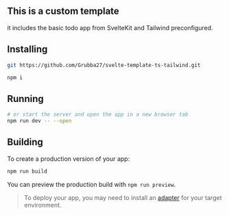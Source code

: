 
## This is a custom template

it includes the basic todo app from SvelteKit and Tailwind preconfigured.

## Installing

```bash
git https://github.com/Grubba27/svelte-template-ts-tailwind.git

npm i
```

## Running

```bash
# or start the server and open the app in a new browser tab
npm run dev -- --open
```

## Building

To create a production version of your app:

```bash
npm run build
```

You can preview the production build with `npm run preview`.

> To deploy your app, you may need to install an [adapter](https://kit.svelte.dev/docs/adapters) for your target environment.
